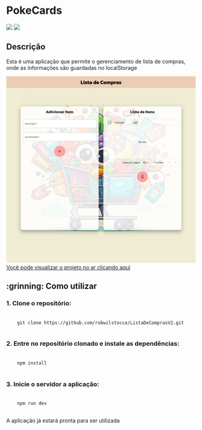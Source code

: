 # PokeCards

<div style="display: inline_block">
  <img src="https://img.shields.io/badge/React.js-navy?logo=react"/>
  <img src="https://img.shields.io/badge/Typescript-gray?logo=typescript"/>
</div>

## Descrição

<p>Esta é uma aplicação que permite o gerenciamento de lista de compras, onde as informações são guardadas no localStorage</p>
  <img src="https://github.com/robwilstocco/ListaDeComprasV2/blob/main/src/assets/demo.png"/>
<a href="https://robwilstocco.github.io/ListaDeComprasV2/">Você pode visualizar o projeto no ar clicando aqui</a>

<h2>:grinning: Como utilizar</h2>

<h3>1. Clone o repositório:</h3>
<pre>
  <code>
    git clone https://github.com/robwilstocco/ListaDeComprasV2.git
  </code>
</pre>

<h3>2. Entre no repositório clonado e instale as dependências:</h3>
<pre>
  <code>
    npm install
  </code>
</pre>

<h3>3. Inicie o servidor a aplicação: </h3>
<pre>
  <code>
    npm run dev
  </code>
</pre>

<p>A aplicação já estará pronta para ser utilizada </p>
